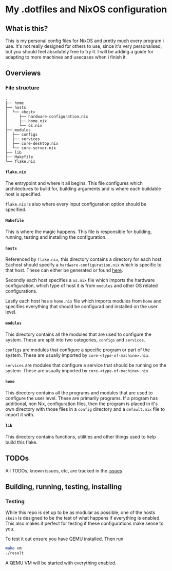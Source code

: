 # My .dotfiles and NixOS configuration

## What is this?
This is my personal config files for NixOS and pretty much every program i use. It's not really designed for others to use, since it's very personalised, but you should feel absolutely free to try it. I will be adding a guide for adapting to more machines and usecases when i finish it.

## Overviews
### File structure
```
.
├── home
├── hosts
│  └── <host>
│     ├── hardware-configuration.nix
│     ├── home.nix
│     └── os.nix
├── modules
│  ├── configs
│  ├── services
│  ├── core-desktop.nix
│  └── core-server.nix
├── lib
├── Makefile
└── flake.nix
```

#### `flake.nix`
The entrypoint and where it all begins. This file configures which architectures to build for, building arguments and is where each buildable host is specified.

`flake.nix` is also where every input configuration option should be specified.

#### `Makefile`
This is where the magic happens. This file is responsible for building, running, testing and installing the configuration. 

#### `hosts`
Referenced by `flake.nix`, this directory contains a directory for each host. Eachost should specify a `hardware-configuration.nix` which is specific to that host. These can either be generated or found [here](https://github.com/NixOS/nixos-hardware).

Secondly each host specifies a `os.nix` file which imports the hardware configuration, which type of host it is from `modules` and other OS related configurations.

Lastly each host has a `home.nix` file which imports modules from `home` and specifies everything that should be configurad and installed on the user level.

#### `modules`
This directory contains all the modules that are used to configure the system. These are split into two categories, `configs` and `services`.

`configs` are modules that configure a specific program or part of the system. These are usually imported by `core-<type-of-machine>.nix`.

`services` are modules that configure a service that should be running on the system. These are usually imported by `core-<type-of-machine>.nix`.

#### `home`
This directory contains all the programs and modules that are used to configure the user level. These are primarily programs. If a program has additional, non Nix, configuration files, then the program is placed in it's own directory with those files in a `config` directory and a `default.nix` file to import it with.

#### `lib`
This directory contains functions, utilities and other things used to help build this flake.

## TODOs
All TODOs, known issues, etc, are tracked in the [issues](https://github.com/albe2669/dotfiles)

## Building, running, testing, installing
### Testing
While this repo is set up to be as modular as possible, one of the hosts `skein` is designed to be the test of what happens if everything is enabled. This also makes it perfect for testing if these configurations make sense to you. 

To test it out ensure you have QEMU installed. Then run

```bash
make vm
./result
```

A QEMU VM will be started with everything enabled.
